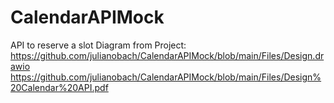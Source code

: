 # CalendarAPIMock
API to reserve a slot 
Diagram from Project: https://github.com/julianobach/CalendarAPIMock/blob/main/Files/Design.drawio 
https://github.com/julianobach/CalendarAPIMock/blob/main/Files/Design%20Calendar%20API.pdf 

